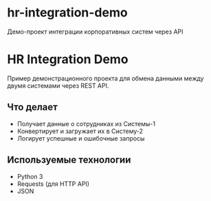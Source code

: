 # hr-integration-demo
Демо-проект интеграции корпоративных систем через API
# HR Integration Demo

Пример демонстрационного проекта для обмена данными между двумя системами через REST API.

## Что делает

- Получает данные о сотрудниках из Системы-1
- Конвертирует и загружает их в Систему-2
- Логирует успешные и ошибочные запросы

## Используемые технологии
- Python 3
- Requests (для HTTP API)
- JSON
